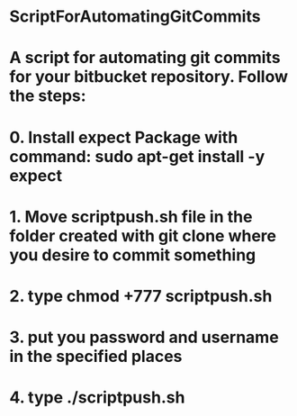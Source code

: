 # ScriptForAutomatingGitCommits


# A script for automating git commits for your bitbucket repository. Follow the steps:
# 0. Install expect Package with command: sudo apt-get install -y expect
# 1. Move scriptpush.sh file in the folder created with git clone where you desire to commit something
# 2. type chmod +777 scriptpush.sh
# 3. put you password and username in the specified places
# 4. type ./scriptpush.sh

